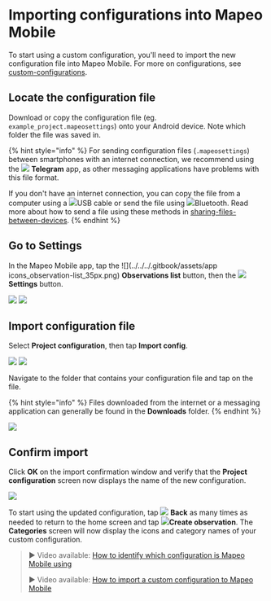 # Importing configurations into Mapeo Mobile

To start using a custom configuration, you'll need to import the new configuration file into Mapeo Mobile. For more on configurations, see [custom-configurations](../../pre-launch-deployment-preparation/custom-configurations/ "mention").

## Locate the configuration file

Download or copy the configuration file (eg. `example_project.mapeosettings`) onto your Android device. Note which folder the file was saved in.&#x20;

{% hint style="info" %}
For sending configuration files (`.mapeosettings`) between smartphones with an internet connection, we recommend using the ![](../../../.gitbook/assets/Telegram-logo.png) **Telegram** app, as other messaging applications have problems with this file format.&#x20;



If you don't have an internet connection, you can copy the file from a computer using a ![](../../../.gitbook/assets/USB\_cable.png)USB cable or send the file using ![](../../../.gitbook/assets/Bluetooth.png)Bluetooth. Read more about how to send a file using these methods in [sharing-files-between-devices](../../troubleshooting/sharing-files-between-devices/ "mention").
{% endhint %}

## Go to Settings

In the Mapeo Mobile app, tap the ![](../../../.gitbook/assets/app icons\_observation-list\_35px.png) **Observations list** button, then the ![](../../../.gitbook/assets/app\_icons\_Settings.png) **Settings** button.

![](../../../.gitbook/assets/Homescreen-Observations\_list\_button.jpg)  ![](../../../.gitbook/assets/Mm\_Observations\_list\_screen\_settings\_button.jpg)

## Import configuration file

Select **Project configuration**, then tap **Import config**.

![](../../../.gitbook/assets/Mm\_Settings\_screen\_Project\_config.jpg)  ![](../../../.gitbook/assets/Mm\_Project\_config\_screen-import\_config\_button.jpg)

Navigate to the folder that contains your configuration file and tap on the file.&#x20;

{% hint style="info" %}
Files downloaded from the internet or a messaging application can generally be found in the **Downloads** folder.
{% endhint %}

![](../../../.gitbook/assets/Import\_config\_downloads\_screen.jpg)

## Confirm import

Click **OK** on the import confirmation window and verify that the **Project configuration** screen now displays the name of the new configuration.

![](../../../.gitbook/assets/Mm\_Project\_config\_screen\_IMW-config.jpg)

To start using the updated configuration, tap ![](../../../.gitbook/assets/app\_icons\_back\_arrow.png) **Back** as many times as needed to return to the home screen and tap ![](../../../.gitbook/assets/create\_observation.png)**Create observation**. The **Categories** screen will now display the icons and category names of your custom configuration.&#x20;

> ▶ Video available: [How to identify which configuration is Mapeo Mobile using](https://www.youtube.com/watch?v=SaSxCBGjZiM\&list=PLI10lL3Yr-k2MUMquVTaQxZoiQqfT\_eID\&index=6\&t=65s)
> 
> ▶ Video available: [How to import a custom configuration to Mapeo Mobile](https://www.youtube.com/watch?v=PNodALVTG5w\&list=PLI10lL3Yr-k2MUMquVTaQxZoiQqfT\_eID\&index=7\&t=20s)&#x20;
